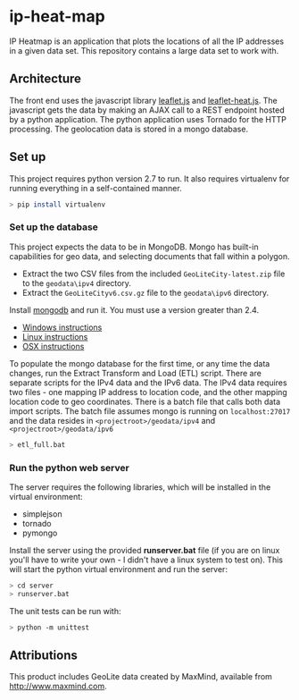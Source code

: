 # ip-heat-map

IP Heatmap is an application that plots the locations of all the IP addresses in a given data set. This repository contains a large data set to work with.

## Architecture
The front end uses the javascript library [leaflet.js](http://leafletjs.com/) and [leaflet-heat.js](https://github.com/Leaflet/Leaflet.heat). The javascript gets the data by making an AJAX call to a REST endpoint hosted by a python application. The python application uses Tornado for the HTTP processing. The geolocation data is stored in a mongo database.

## Set up

This project requires python version 2.7 to run. It also requires virtualenv for running everything in a self-contained manner.

``` sh
> pip install virtualenv
```

### Set up the database
This project expects the data to be in MongoDB. Mongo has built-in capabilities for geo data, and selecting documents that fall within a polygon.

 - Extract the two CSV files from the included `GeoLiteCity-latest.zip` file to the `geodata\ipv4` directory.
 - Extract the `GeoLiteCityv6.csv.gz` file to the `geodata\ipv6` directory.
 
Install [mongodb](https://www.mongodb.com/download-center#community) and run it. You must use a version greater than 2.4.
 - [Windows instructions](https://docs.mongodb.com/manual/tutorial/install-mongodb-on-windows/)
 - [Linux instructions](https://docs.mongodb.com/manual/tutorial/install-mongodb-on-linux/)
 - [OSX instructions](https://docs.mongodb.com/manual/tutorial/install-mongodb-on-os-x/)
 
To populate the mongo database for the first time, or any time the data changes, run the Extract Transform and Load (ETL) script. There are separate scripts for the IPv4 data and the IPv6 data. The IPv4 data requires two files - one mapping IP address to location code, and the other mapping location code to geo coordinates. There is a batch file that calls both data import scripts. The batch file assumes mongo is running on `localhost:27017` and the data resides in `<projectroot>/geodata/ipv4` and `<projectroot>/geodata/ipv6`

```sh
> etl_full.bat
```

### Run the python web server

The server requires the following libraries, which will be installed in the virtual environment:
  - simplejson
  - tornado
  - pymongo

Install the server using the provided **runserver.bat** file (if you are on linux you'll have to write your own - I didn't have a linux system to test on). This will start the python virtual environment and run the server:

```sh
> cd server
> runserver.bat
```

The unit tests can be run with:
```sh
> python -m unittest
```

## Attributions
This product includes GeoLite data created by MaxMind, available from http://www.maxmind.com.